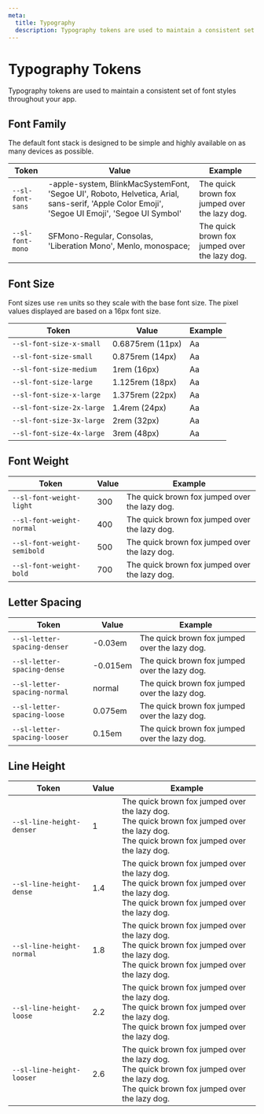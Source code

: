 ```yaml
---
meta:
  title: Typography
  description: Typography tokens are used to maintain a consistent set of font styles throughout your app.
---
```


# Typography Tokens

Typography tokens are used to maintain a consistent set of font styles throughout your app.

## Font Family

The default font stack is designed to be simple and highly available on as many devices as possible.

| Token            | Value                                                                                                                                         | Example                                                                                             |
| ---------------- | --------------------------------------------------------------------------------------------------------------------------------------------- | --------------------------------------------------------------------------------------------------- |
| `--sl-font-sans` | -apple-system, BlinkMacSystemFont, 'Segoe UI', Roboto, Helvetica, Arial, sans-serif, 'Apple Color Emoji', 'Segoe UI Emoji', 'Segoe UI Symbol' | <span style="font-family: var(--sl-font-sans)">The quick brown fox jumped over the lazy dog.</span> |
| `--sl-font-mono` | SFMono-Regular, Consolas, 'Liberation Mono', Menlo, monospace;                                                                                | <span style="font-family: var(--sl-font-mono)">The quick brown fox jumped over the lazy dog.</span> |

## Font Size

Font sizes use `rem` units so they scale with the base font size. The pixel values displayed are based on a 16px font size.

| Token                     | Value            | Example                                                         |
| ------------------------- | ---------------- | --------------------------------------------------------------- |
| `--sl-font-size-x-small`  | 0.6875rem (11px) | <span style="font-size: var(--sl-font-size-x-small)">Aa</span>  |
| `--sl-font-size-small`    | 0.875rem (14px)  | <span style="font-size: var(--sl-font-size-small)">Aa</span>    |
| `--sl-font-size-medium`   | 1rem (16px)      | <span style="font-size: var(--sl-font-size-medium)">Aa</span>   |
| `--sl-font-size-large`    | 1.125rem (18px)  | <span style="font-size: var(--sl-font-size-large)">Aa</span>    |
| `--sl-font-size-x-large`  | 1.375rem (22px)  | <span style="font-size: var(--sl-font-size-x-large)">Aa</span>  |
| `--sl-font-size-2x-large` | 1.4rem (24px)    | <span style="font-size: var(--sl-font-size-2x-large)">Aa</span> |
| `--sl-font-size-3x-large` | 2rem (32px)      | <span style="font-size: var(--sl-font-size-3x-large)">Aa</span> |
| `--sl-font-size-4x-large` | 3rem (48px)      | <span style="font-size: var(--sl-font-size-4x-large)">Aa</span> |

## Font Weight

| Token                       | Value | Example                                                                                                         |
| --------------------------- | ----- | --------------------------------------------------------------------------------------------------------------- |
| `--sl-font-weight-light`    | 300   | <span style="font-weight: var(--sl-font-weight-light);">The quick brown fox jumped over the lazy dog.</span>    |
| `--sl-font-weight-normal`   | 400   | <span style="font-weight: var(--sl-font-weight-normal);">The quick brown fox jumped over the lazy dog.</span>   |
| `--sl-font-weight-semibold` | 500   | <span style="font-weight: var(--sl-font-weight-semibold);">The quick brown fox jumped over the lazy dog.</span> |
| `--sl-font-weight-bold`     | 700   | <span style="font-weight: var(--sl-font-weight-bold);">The quick brown fox jumped over the lazy dog.</span>     |

## Letter Spacing

| Token                        | Value    | Example                                                                                                             |
| ---------------------------- | -------- | ------------------------------------------------------------------------------------------------------------------- |
| `--sl-letter-spacing-denser` | -0.03em  | <span style="letter-spacing: var(--sl-letter-spacing-denser);">The quick brown fox jumped over the lazy dog.</span> |
| `--sl-letter-spacing-dense`  | -0.015em | <span style="letter-spacing: var(--sl-letter-spacing-dense);">The quick brown fox jumped over the lazy dog.</span>  |
| `--sl-letter-spacing-normal` | normal   | <span style="letter-spacing: var(--sl-letter-spacing-normal);">The quick brown fox jumped over the lazy dog.</span> |
| `--sl-letter-spacing-loose`  | 0.075em  | <span style="letter-spacing: var(--sl-letter-spacing-loose);">The quick brown fox jumped over the lazy dog.</span>  |
| `--sl-letter-spacing-looser` | 0.15em   | <span style="letter-spacing: var(--sl-letter-spacing-looser);">The quick brown fox jumped over the lazy dog.</span> |

## Line Height

| Token                     | Value | Example                                                                                                                                                                                                       |
| ------------------------- | ----- | ------------------------------------------------------------------------------------------------------------------------------------------------------------------------------------------------------------- |
| `--sl-line-height-denser` | 1     | <div style="line-height: var(--sl-line-height-denser);">The quick brown fox jumped over the lazy dog.<br>The quick brown fox jumped over the lazy dog.<br>The quick brown fox jumped over the lazy dog.</div> |
| `--sl-line-height-dense`  | 1.4   | <div style="line-height: var(--sl-line-height-dense);">The quick brown fox jumped over the lazy dog.<br>The quick brown fox jumped over the lazy dog.<br>The quick brown fox jumped over the lazy dog.</div>  |
| `--sl-line-height-normal` | 1.8   | <div style="line-height: var(--sl-line-height-normal);">The quick brown fox jumped over the lazy dog.<br>The quick brown fox jumped over the lazy dog.<br>The quick brown fox jumped over the lazy dog.</div> |
| `--sl-line-height-loose`  | 2.2   | <div style="line-height: var(--sl-line-height-loose);">The quick brown fox jumped over the lazy dog.<br>The quick brown fox jumped over the lazy dog.<br>The quick brown fox jumped over the lazy dog.</div>  |
| `--sl-line-height-looser` | 2.6   | <div style="line-height: var(--sl-line-height-looser);">The quick brown fox jumped over the lazy dog.<br>The quick brown fox jumped over the lazy dog.<br>The quick brown fox jumped over the lazy dog.</div> |
